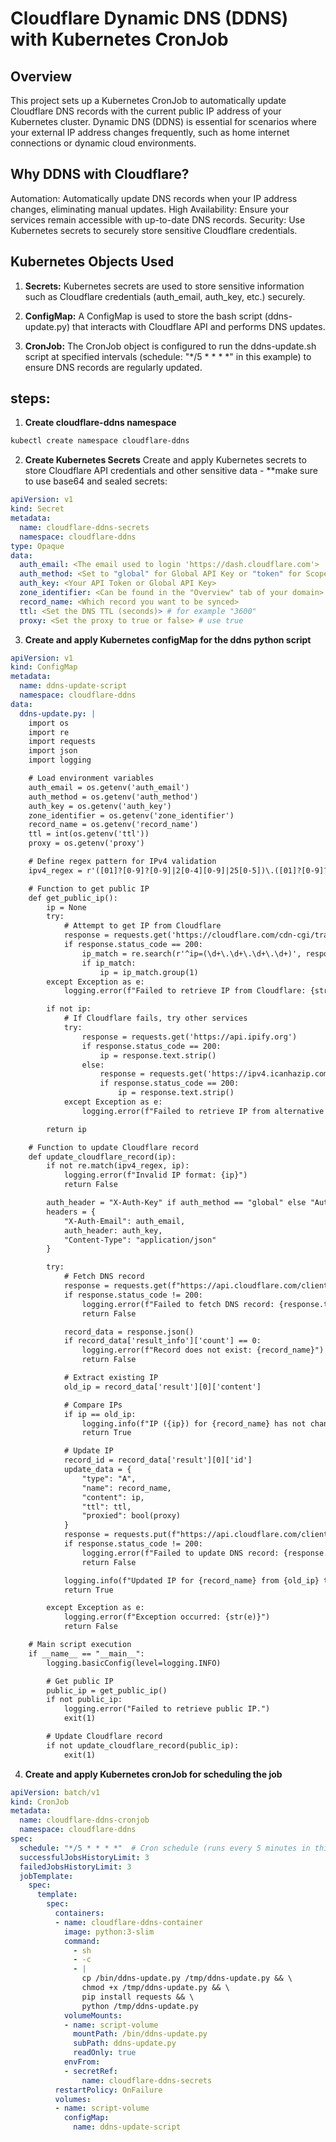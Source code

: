 # Cloudflare Dynamic DNS (DDNS) with Kubernetes CronJob

## Overview

This project sets up a Kubernetes CronJob to automatically update Cloudflare DNS records with the current public IP address of your Kubernetes cluster. 
Dynamic DNS (DDNS) is essential for scenarios where your external IP address changes frequently, such as home internet connections or dynamic cloud environments.

## Why DDNS with Cloudflare?
Automation: Automatically update DNS records when your IP address changes, eliminating manual updates.
High Availability: Ensure your services remain accessible with up-to-date DNS records.
Security: Use Kubernetes secrets to securely store sensitive Cloudflare credentials.
## Kubernetes Objects Used
1. **Secrets:** Kubernetes secrets are used to store sensitive information such as Cloudflare credentials (auth_email, auth_key, etc.) securely.

2. **ConfigMap:** A ConfigMap is used to store the bash script (ddns-update.py) that interacts with Cloudflare API and performs DNS updates.

3. **CronJob:** The CronJob object is configured to run the ddns-update.sh script at specified intervals (schedule: "*/5 * * * *" in this example) to ensure DNS records are regularly updated.

## steps:
1. **Create cloudflare-ddns namespace**
```bash
kubectl create namespace cloudflare-ddns
```  

2. **Create Kubernetes Secrets**
Create and apply Kubernetes secrets to store Cloudflare API credentials and other sensitive data - **make sure to use base64 and sealed secrets:

```yaml
apiVersion: v1
kind: Secret
metadata:
  name: cloudflare-ddns-secrets
  namespace: cloudflare-ddns
type: Opaque
data:
  auth_email: <The email used to login 'https://dash.cloudflare.com'>
  auth_method: <Set to "global" for Global API Key or "token" for Scoped API Token >
  auth_key: <Your API Token or Global API Key>
  zone_identifier: <Can be found in the "Overview" tab of your domain>
  record_name: <Which record you want to be synced>
  ttl: <Set the DNS TTL (seconds)> # for example "3600"
  proxy: <Set the proxy to true or false> # use true
```

3. **Create and apply Kubernetes configMap for the ddns python script**

```yaml
apiVersion: v1
kind: ConfigMap
metadata:
  name: ddns-update-script
  namespace: cloudflare-ddns
data:
  ddns-update.py: |
    import os
    import re
    import requests
    import json
    import logging

    # Load environment variables
    auth_email = os.getenv('auth_email')
    auth_method = os.getenv('auth_method')
    auth_key = os.getenv('auth_key')
    zone_identifier = os.getenv('zone_identifier')
    record_name = os.getenv('record_name')
    ttl = int(os.getenv('ttl'))
    proxy = os.getenv('proxy')

    # Define regex pattern for IPv4 validation
    ipv4_regex = r'([01]?[0-9]?[0-9]|2[0-4][0-9]|25[0-5])\.([01]?[0-9]?[0-9]|2[0-4][0-9]|25[0-5])\.([01]?[0-9]?[0-9]|2[0-4][0-9]|25[0-5])\.([01]?[0-9]?[0-9]|2[0-4][0-9]|25[0-5])'

    # Function to get public IP
    def get_public_ip():
        ip = None
        try:
            # Attempt to get IP from Cloudflare
            response = requests.get('https://cloudflare.com/cdn-cgi/trace')
            if response.status_code == 200:
                ip_match = re.search(r'^ip=(\d+\.\d+\.\d+\.\d+)', response.text, flags=re.MULTILINE)
                if ip_match:
                    ip = ip_match.group(1)
        except Exception as e:
            logging.error(f"Failed to retrieve IP from Cloudflare: {str(e)}")

        if not ip:
            # If Cloudflare fails, try other services
            try:
                response = requests.get('https://api.ipify.org')
                if response.status_code == 200:
                    ip = response.text.strip()
                else:
                    response = requests.get('https://ipv4.icanhazip.com')
                    if response.status_code == 200:
                        ip = response.text.strip()
            except Exception as e:
                logging.error(f"Failed to retrieve IP from alternative services: {str(e)}")

        return ip

    # Function to update Cloudflare record
    def update_cloudflare_record(ip):
        if not re.match(ipv4_regex, ip):
            logging.error(f"Invalid IP format: {ip}")
            return False

        auth_header = "X-Auth-Key" if auth_method == "global" else "Authorization"
        headers = {
            "X-Auth-Email": auth_email,
            auth_header: auth_key,
            "Content-Type": "application/json"
        }

        try:
            # Fetch DNS record
            response = requests.get(f"https://api.cloudflare.com/client/v4/zones/{zone_identifier}/dns_records?type=A&name={record_name}", headers=headers)
            if response.status_code != 200:
                logging.error(f"Failed to fetch DNS record: {response.text}")
                return False

            record_data = response.json()
            if record_data['result_info']['count'] == 0:
                logging.error(f"Record does not exist: {record_name}")
                return False

            # Extract existing IP
            old_ip = record_data['result'][0]['content']

            # Compare IPs
            if ip == old_ip:
                logging.info(f"IP ({ip}) for {record_name} has not changed.")
                return True

            # Update IP
            record_id = record_data['result'][0]['id']
            update_data = {
                "type": "A",
                "name": record_name,
                "content": ip,
                "ttl": ttl,
                "proxied": bool(proxy)
            }
            response = requests.put(f"https://api.cloudflare.com/client/v4/zones/{zone_identifier}/dns_records/{record_id}", headers=headers, json=update_data)
            if response.status_code != 200:
                logging.error(f"Failed to update DNS record: {response.text}")
                return False

            logging.info(f"Updated IP for {record_name} from {old_ip} to {ip}")
            return True

        except Exception as e:
            logging.error(f"Exception occurred: {str(e)}")
            return False

    # Main script execution
    if __name__ == "__main__":
        logging.basicConfig(level=logging.INFO)

        # Get public IP
        public_ip = get_public_ip()
        if not public_ip:
            logging.error("Failed to retrieve public IP.")
            exit(1)

        # Update Cloudflare record
        if not update_cloudflare_record(public_ip):
            exit(1)
```

4. **Create and apply Kubernetes cronJob for scheduling the job**

```yaml
apiVersion: batch/v1
kind: CronJob
metadata:
  name: cloudflare-ddns-cronjob
  namespace: cloudflare-ddns
spec:
  schedule: "*/5 * * * *"  # Cron schedule (runs every 5 minutes in this example)
  successfulJobsHistoryLimit: 3
  failedJobsHistoryLimit: 3
  jobTemplate:
    spec:
      template:
        spec:
          containers:
          - name: cloudflare-ddns-container
            image: python:3-slim
            command:
              - sh
              - -c
              - |
                cp /bin/ddns-update.py /tmp/ddns-update.py && \
                chmod +x /tmp/ddns-update.py && \
                pip install requests && \
                python /tmp/ddns-update.py
            volumeMounts:
            - name: script-volume
              mountPath: /bin/ddns-update.py
              subPath: ddns-update.py
              readOnly: true
            envFrom:
            - secretRef:
                name: cloudflare-ddns-secrets
          restartPolicy: OnFailure
          volumes:
          - name: script-volume
            configMap:
              name: ddns-update-script
```
